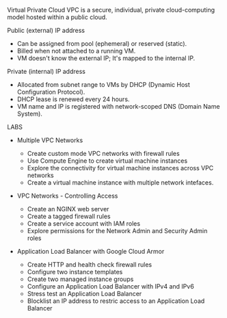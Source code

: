 Virtual Private Cloud
VPC is a secure, individual, private cloud-computing model hosted within a public cloud.


Public (external) IP address
  - Can be assigned from pool (ephemeral) or reserved (static).
  - Billed when not attached to a running VM.
  - VM doesn't know the external IP; It's mapped to the internal IP.

Private (internal) IP address
  - Allocated from subnet range to VMs by DHCP (Dynamic Host Configuration Protocol).
  - DHCP lease is renewed every 24 hours.
  - VM name and IP is registered with network-scoped DNS (Domain Name System).


LABS
  - Multiple VPC Networks
    - Create custom mode VPC networks with firewall rules
    - Use Compute Engine to create virtual machine instances
    - Explore the connectivity for virtual machine instances across VPC networks
    - Create a virtual machine instance with multiple network intefaces.

  - VPC Networks - Controlling Access
    - Create an NGINX web server
    - Create a tagged firewall rules
    - Create a service account with IAM roles
    - Explore permissions for the Network Admin and Security Admin roles

  - Application Load Balancer with Google Cloud Armor
    - Create HTTP and health check firewall rules
    - Configure two instance templates
    - Create two managed instance groups
    - Configure an Application Load Balancer with IPv4 and IPv6
    - Stress test an Application Load Balancer
    - Blocklist an IP address to restric access to an Application Load Balancer